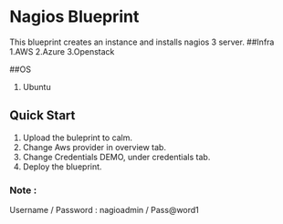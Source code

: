 # Nagios Blueprint

This blueprint creates an instance and installs nagios 3 server.
##Infra
 1.AWS
 2.Azure
 3.Openstack

##OS
 1. Ubuntu 

## Quick Start
 1. Upload the buleprint to calm.
 2. Change Aws provider in overview tab.
 3. Change Credentials DEMO, under credentials tab.
 4. Deploy the blueprint.

### Note :
 Username / Password : nagioadmin / Pass@word1
